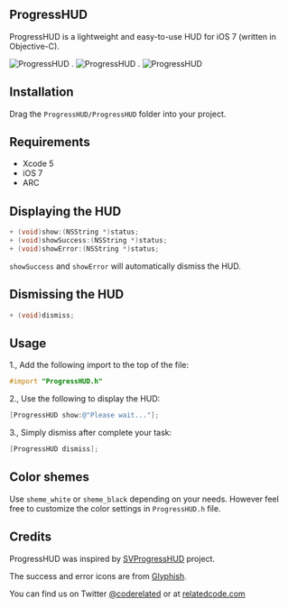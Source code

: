 ## ProgressHUD

ProgressHUD is a lightweight and easy-to-use HUD for iOS 7 (written in Objective-C).

![ProgressHUD](http://relatedcode.com/progresshud/1.png)
.
![ProgressHUD](http://relatedcode.com/progresshud/2.png)
.
![ProgressHUD](http://relatedcode.com/progresshud/3.png)

## Installation

Drag the `ProgressHUD/ProgressHUD` folder into your project.

## Requirements

- Xcode 5
- iOS 7
- ARC

## Displaying the HUD

```objective-c
+ (void)show:(NSString *)status;
+ (void)showSuccess:(NSString *)status;
+ (void)showError:(NSString *)status;
```

`showSuccess` and `showError` will automatically dismiss the HUD.

## Dismissing the HUD

```objective-c
+ (void)dismiss;
```

## Usage

1., Add the following import to the top of the file:

```objective-c
#import "ProgressHUD.h"
```

2., Use the following to display the HUD:

```objective-c
[ProgressHUD show:@"Please wait..."];
```

3., Simply dismiss after complete your task:

```objective-c
[ProgressHUD dismiss];
```

## Color shemes

Use `sheme_white` or `sheme_black` depending on your needs. However feel free to customize the color settings in `ProgressHUD.h` file.

## Credits

ProgressHUD was inspired by [SVProgressHUD](https://github.com/samvermette/SVProgressHUD) project.

The success and error icons are from [Glyphish](http://glyphish.com).

You can find us on Twitter [@coderelated](https://twitter.com/coderelated) or at [relatedcode.com](http://relatedcode.com)
